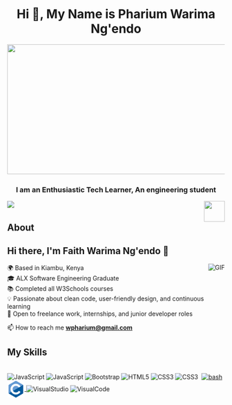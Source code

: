 <h1 align="center">Hi 👋, My Name is Pharium Warima Ng'endo</h1>
<div id="header" align="center">
  <div id="badges" align="center">
</div>
<div align="center">
 <img src="https://media.giphy.com/media/L1R1tvI9svkIWwpVYr/giphy.gif" width="700" height="300"/>
 
</div>
</div>
<h3 align="center">I am an Enthusiastic Tech Learner, An engineering student</h3>
<a href="https://www.javascript.com/"><img src="https://cdn.jsdelivr.net/gh/devicons/devicon/icons/javascript/javascript-original.svg" align="right" height="48" width="48" ></a>
<img src="https://visitor-badge.laobi.icu/badge?page_id=Gtindi.Gtindi">

## About
## Hi there, I'm Faith Warima Ng'endo 👋
<img align="right" alt="GIF" height="120px" src="https://media.giphy.com/media/2xnO6tTIYYFE2j3IqQ/giphy.gif"/>


🌍 Based in Kiambu, Kenya  
🎓 ALX Software Engineering Graduate  
📚 Completed all W3Schools courses  
💡 Passionate about clean code, user-friendly design, and continuous learning  
💼 Open to freelance work, internships, and junior developer roles

📫 How to reach me **wpharium@gmail.com**


## My Skills 
<div style="display: inline_block"><br>
<img align="center" alt="JavaScript" height="30" width="40" src="https://img.icons8.com/color/48/000000/linux--v1.png" style="max-width:100%;">
<img align="center" alt="JavaScript" height="30" width="40" src="https://cdn.jsdelivr.net/gh/devicons/devicon/icons/javascript/javascript-original.svg" style="max-width:100%;">
<img align="center" alt="Bootstrap" height="30" width="40" src="https://cdn.jsdelivr.net/gh/devicons/devicon/icons/bootstrap/bootstrap-plain-wordmark.svg" style="max-width:100%;">
<img align="center" alt="HTML5" height="30" width="40" src="https://cdn.jsdelivr.net/gh/devicons/devicon/icons/html5/html5-original-wordmark.svg" style="max-width:100%;">
<img align="center" alt="CSS3" height="30" width="40" src="https://cdn.jsdelivr.net/gh/devicons/devicon/icons/css3/css3-original-wordmark.svg" style="max-width:100%;">
<img align="center" alt="CSS3" height="30" width="40" src="https://cdn.jsdelivr.net/gh/devicons/devicon/icons/css3/css3-original-wordmark.svg" style="max-width:100%;">
<img align="center"> <a href="https://www.gnu.org/software/bash/" target="_blank" rel="noreferrer"> 
<img align="center" src="https://www.vectorlogo.zone/logos/gnu_bash/gnu_bash-icon.svg" alt="bash" width="40" height="40"/> 
<a href="https://www.cprogramming.com/" target="_blank" rel="noreferrer"> 
<img align="center" src="https://raw.githubusercontent.com/devicons/devicon/master/icons/c/c-original.svg" alt="c" width="40" height="40"/> </a>

<img align="center" alt="VisualStudio" height="30" width="40" src="https://cdn.jsdelivr.net/gh/devicons/devicon/icons/visualstudio/visualstudio-plain.svg" style="max-width:100%;">
<img align="center" alt="VisualCode" height="30" width="40" src="https://cdn.jsdelivr.net/gh/devicons/devicon/icons/vscode/vscode-original.svg" style="max-width:100%;">

</div

